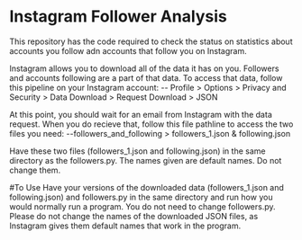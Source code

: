 # Instagram Follower Analysis

This repository has the code required to check the status on statistics about accounts you follow adn accounts that follow you on Instagram.


Instagram allows you to download all of the data it has on you. Followers and accounts following are a part of that data.
To access that data, follow this pipeline on your Instagram account:
-- Profile > Options > Privacy and Security > Data Download > Request Download > JSON

At this point, you should wait for an email from Instagram with the data request. 
When you do recieve that, follow this file pathline to access the two files you need:
--followers_and_following > followers_1.json & following.json

Have these two files (followers_1.json and following.json) in the same directory as the followers.py. The names given are default names. Do not change them.

#To Use
Have your versions of the downloaded data (followers_1.json and following.json) and followers.py in the same directory and run how you would normally run a program. 
You do not need to change followers.py. Please do not change the names of the downloaded JSON files, as Instagram gives them default names that work in the program.

